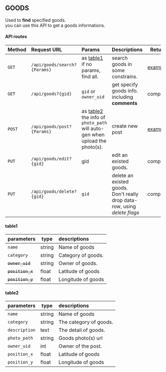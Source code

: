 ## GOODS

Used to **find** specified goods.  
you can use this API to get a goods informations.



#### API routes
| Method |Request URL         | Params          | Descriptions   | Return|
|--------|:-------------------|:----------------|:---------------|-------|
| `GET`  |`/api/goods/search?{Params}`| as [table1](#Table1)</br> if no params, find all.  | search goods in some constrains.| [example](./returns_example#apiseekparams)|
| `GET` |`/api/goods?{gid}` | `gid` or `owner_uid`  | get specify goods info. including **comments**|complete|
| `POST`  |`/api/goods/post?{Params}` | as [table2](#table2) </br>the info of `photo_path` will auto-gen when upload the photo(s). | create new post| [example](./returns_example.md#apigoodsgid) |
|`PUT` |`/api/goods/edit?{gid}` | gid | edit an existed goods.| complete |
| `PUT` |`/api/goods/delete?{gid}` | `gid`  | delete an existed goods. </br>Don't really drop data-row, using *delete flags* | complete |

#### table1
| parameters     | type  | descriptions                                 |
|:---------------|-------|:---------------------------------------------|
| `name`        | string| Name of goods                                |
| `category`    | string| Category of goods.                       |
| ~~`owner_uid`~~      |string | Owner of goods.                              |
| ~~`position_x`~~         | float | Latitude of goods                            |
| ~~`position_y`~~         | float | Longitude of goods                           |

#### table2
| parameters     | type  | descriptions                                 |
|:---------------|-------|:---------------------------------------------|
| `name`        | string| Name of goods                                |
| `category`   | string| The category of goods.                       |
| `description` | text  | The detail of goods.                         |
| `photo_path`    | string| Goods photo(s) url                           |
| `owner_uid`      |int | Owner of the post.                           |
| `position_x`         | float | Latitude of goods                            |
| `position_y`         | float | Longitude of goods                           |
